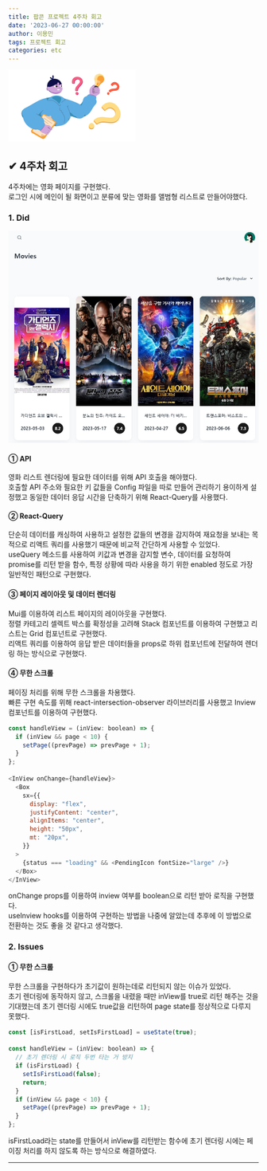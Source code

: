```yaml
---
title: 팝콘 프로젝트 4주차 회고
date: '2023-06-27 00:00:00'
author: 이용민
tags: 프로젝트 회고
categories: etc
---
```


![insight_boy.png](insight_boy.png)

## ✔ 4주차 회고

4주차에는 영화 페이지를 구현했다.  
로그인 시에 메인이 될 화면이고 분류에 맞는 영화를 앨범형 리스트로 만들어야했다.

### 1. Did

![리스트.png](리스트.png)

#### ① API  

영화 리스트 렌더링에 필요한 데이터를 위해 API 호출을 해야했다.  
호출할 API 주소와 필요한 키 값들을 Config 파일을 따로 만들어 관리하기 용이하게 설정했고 동일한 데이터 응답 시간을 단축하기 위해 React-Query를 사용했다.  

#### ② React-Query

단순히 데이터를 캐싱하여 사용하고 설정한 값들의 변경을 감지하여 재요청을 보내는 목적으로 리액트 쿼리를 사용했기 때문에 비교적 간단하게 사용할 수 있었다.  
useQuery 메소드를 사용하여 키값과 변경을 감지할 변수, 데이터를 요청하여 promise를 리턴 받을 함수, 특정 상황에 따라 사용을 하기 위한 enabled 정도로 가장 일반적인 패턴으로 구현했다.  

#### ③ 페이지 레이아웃 및 데이터 렌더링

Mui를 이용하여 리스트 페이지의 레이아웃을 구현했다.  
정렬 카테고리 셀렉트 박스를 확정성을 고려해 Stack 컴포넌트를 이용하여 구현했고 리스트는 Grid 컴포넌트로 구현했다.  
리액트 쿼리를 이용하여 응답 받은 데이터들을 props로 하위 컴포넌트에 전달하여 렌더링 하는 방식으로 구현했다.

#### ④ 무한 스크롤

페이징 처리를 위해 무한 스크롤을 차용했다.  
빠른 구현 속도를 위해 react-intersection-observer 라이브러리를 사용했고 Inview 컴포넌트를 이용하여 구현했다.  

```javascript
const handleView = (inView: boolean) => {
  if (inView && page < 10) {
    setPage((prevPage) => prevPage + 1);
  }
};
  
<InView onChange={handleView}>
  <Box
    sx={{
      display: "flex",
      justifyContent: "center",
      alignItems: "center",
      height: "50px",
      mt: "20px",
    }}
  >
    {status === "loading" && <PendingIcon fontSize="large" />}
  </Box>
</InView>
```

onChange props를 이용하여 inview 여부를 boolean으로 리턴 받아 로직을 구현했다.  
useInview hooks를 이용하여 구현하는 방법을 나중에 알았는데 추후에 이 방법으로 전환하는 것도 좋을 것 같다고 생각했다.  

### 2. Issues  

#### ① 무한 스크롤

무한 스크롤을 구현하다가 초기값이 원하는데로 리턴되지 않는 이슈가 있었다.  
초기 렌더링에 동작하지 않고, 스크롤을 내렸을 때만 inView를 true로 리턴 해주는 것을 기대했는데 초기 렌더링 시에도 true값을 리턴하여 page state를 정상적으로 다루지 못했다.  

```javascript
const [isFirstLoad, setIsFirstLoad] = useState(true);

const handleView = (inView: boolean) => {
  // 초기 렌더링 시 로직 두번 타는 거 방지
  if (isFirstLoad) {
    setIsFirstLoad(false);
    return;
  }
  if (inView && page < 10) {
    setPage((prevPage) => prevPage + 1);
  }
};
```

isFirstLoad라는 state를 만들어서 inView를 리턴받는 함수에 초기 렌더링 시에는 페이징 처리를 하지 않도록 하는 방식으로 해결하였다.  

---
